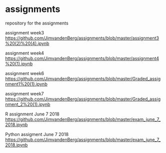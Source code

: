 # assignments
repository for the assignments

assignment week3 https://github.com/JimvandenBerg/assignments/blob/master/assignment3%20(2)%20(4).ipynb

assignment week4 https://github.com/JimvandenBerg/assignments/blob/master/assignment4%20(1).ipynb

assignment week6 https://github.com/JimvandenBerg/assignments/blob/master/Graded_assignment1%20(1).ipynb

assignment week7 https://github.com/JimvandenBerg/assignments/blob/master/Graded_assignment_2%20(1).ipynb

R assignment June 7 2018 https://github.com/JimvandenBerg/assignments/blob/master/exam_june_7_2018.ipynb

Python assigment June 7 2018 https://github.com/JimvandenBerg/assignments/blob/master/exam_june_7_2018.ipynb
